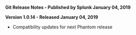 **Git Release Notes - Published by Splunk January 04, 2019**


**Version 1.0.14 - Released January 04, 2019**

* Compatibility updates for next Phantom release
